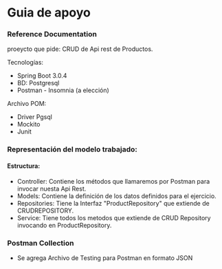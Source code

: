 # Guia de apoyo

### Reference Documentation

proeycto que pide: CRUD de Api rest de Productos.

Tecnologías:

- Spring Boot 3.0.4
- BD: Postgresql
- Postman - Insomnia (a elección)

Archivo POM:

- Driver Pgsql
- Mockito
- Junit
### Representación del modelo trabajado:

####  Estructura:

- Controller: Contiene los métodos que llamaremos por Postman para invocar nuesta Api Rest.
- Models: Contiene la definición de los datos definidos para el ejercicio.
- Repositories: Tiene la Interfaz "ProductRepository" que extiende de CRUDREPOSITORY.
- Service: Tiene todos los metodos que extiende de CRUD Repository invocando en ProductRepository.


### Postman Collection

- Se agrega Archivo de Testing para Postman en formato JSON 
